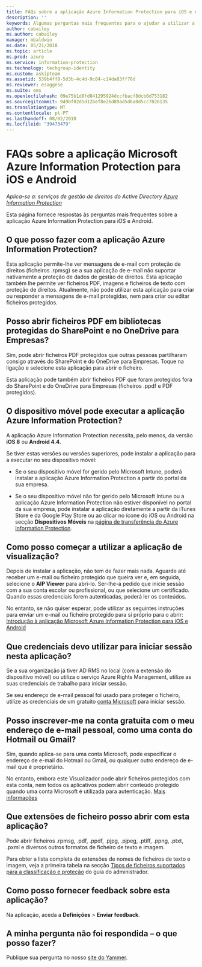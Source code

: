 ```yaml
---
title: FAQs sobre a aplicação Azure Information Protection para iOS e Android
description: ''
keywords: Algumas perguntas mais frequentes para o ajudar a utilizar a aplicação Azure Information Protection para iOS e Android
author: cabailey
ms.author: cabailey
manager: mbaldwin
ms.date: 05/21/2018
ms.topic: article
ms.prod: azure
ms.service: information-protection
ms.technology: techgroup-identity
ms.custom: askipteam
ms.assetid: 539b4ff8-5d3b-4c4d-9c84-c14da83ff76d
ms.reviewer: esaggese
ms.suite: ems
ms.openlocfilehash: 09e75b1d8fd841295924dccfbacf8dcb6d753182
ms.sourcegitcommit: 949bf02d5d12bef8e26d89ad5d6a0d5cc7826135
ms.translationtype: MT
ms.contentlocale: pt-PT
ms.lasthandoff: 08/02/2018
ms.locfileid: "39473479"
---
```

# <a name="faqs-for-microsoft-azure-information-protection-app-for-ios-and-android"></a>FAQs sobre a aplicação Microsoft Azure Information Protection para iOS e Android

*Aplica-se a: serviços de gestão de direitos do Active Directory [Azure Information Protection](https://azure.microsoft.com/pricing/details/information-protection)*

Esta página fornece respostas às perguntas mais frequentes sobre a aplicação Azure Information Protection para iOS e Android.

## <a name="what-can-i-do-with-the-azure-information-protection-app"></a>O que posso fazer com a aplicação Azure Information Protection?

Esta aplicação permite-lhe ver mensagens de e-mail com proteção de direitos (ficheiros .rpmsg) se a sua aplicação de e-mail não suportar nativamente a proteção de dados de gestão de direitos. Esta aplicação também lhe permite ver ficheiros PDF, imagens e ficheiros de texto com proteção de direitos. Atualmente, não pode utilizar esta aplicação para criar ou responder a mensagens de e-mail protegidas, nem para criar ou editar ficheiros protegidos.

## <a name="can-i-open-pdf-files-that-are-in-sharepoint-protected-libraries-and-onedrive-for-business"></a>Posso abrir ficheiros PDF em bibliotecas protegidas do SharePoint e no OneDrive para Empresas?

Sim, pode abrir ficheiros PDF protegidos que outras pessoas partilharam consigo através do SharePoint e do OneDrive para Empresas. Toque na ligação e selecione esta aplicação para abrir o ficheiro. 

Esta aplicação pode também abrir ficheiros PDF que foram protegidos fora do SharePoint e do OneDrive para Empresas (ficheiros .ppdf e PDF protegidos).

## <a name="can-my-mobile-device-run-the-azure-information-protection-app"></a>O dispositivo móvel pode executar a aplicação Azure Information Protection?

A aplicação Azure Information Protection necessita, pelo menos, da versão **iOS 8** ou **Android 4.4**.

Se tiver estas versões ou versões superiores, pode instalar a aplicação para a executar no seu dispositivo móvel:

- Se o seu dispositivo móvel for gerido pelo Microsoft Intune, poderá instalar a aplicação Azure Information Protection a partir do portal da sua empresa.

- Se o seu dispositivo móvel não for gerido pelo Microsoft Intune ou a aplicação Azure Information Protection não estiver disponível no portal da sua empresa, pode instalar a aplicação diretamente a partir da iTunes Store e da Google Play Store ou ao clicar no ícone do iOS ou Android na secção **Dispositivos Móveis** na [página de transferência do Azure Information Protection](https://portal.azurerms.com/#/download). 

## <a name="how-do-i-get-started-with-the-viewer-app"></a>Como posso começar a utilizar a aplicação de visualização?

Depois de instalar a aplicação, não tem de fazer mais nada. Aguarde até receber um e-mail ou ficheiro protegido que queira ver e, em seguida, selecione o **AIP Viewer** para abri-lo. Ser-lhe-á pedido que inicie sessão com a sua conta escolar ou profissional, ou que selecione um certificado. Quando essas credenciais forem autenticadas, poderá ler os conteúdos.

No entanto, se não quiser esperar, pode utilizar as seguintes instruções para enviar um e-mail ou ficheiro protegido para si próprio para o abrir: [Introdução à aplicação Microsoft Azure Information Protection para iOS e Android](mobile-app-get-started.md) 

## <a name="what-credentials-should-i-use-to-sign-in-to-this-app"></a>Que credenciais devo utilizar para iniciar sessão nesta aplicação?

Se a sua organização já tiver AD RMS no local (com a extensão do dispositivo móvel) ou utiliza o serviço Azure Rights Management, utilize as suas credenciais de trabalho para iniciar sessão. 

Se seu endereço de e-mail pessoal foi usado para proteger o ficheiro, utilize as credenciais de um gratuito [conta Microsoft](https://signup.live.com) para iniciar sessão.

## <a name="can-i-sign-up-for-the-free-account-with-my-personal-email-address-such-as-a-hotmail-or-gmail-account"></a>Posso inscrever-me na conta gratuita com o meu endereço de e-mail pessoal, como uma conta do Hotmail ou Gmail?

Sim, quando aplica-se para uma conta Microsoft, pode especificar o endereço de e-mail do Hotmail ou Gmail, ou qualquer outro endereço de e-mail que é proprietário. 

No entanto, embora este Visualizador pode abrir ficheiros protegidos com esta conta, nem todos os aplicativos podem abrir conteúdo protegido quando uma conta Microsoft é utilizada para autenticação. [Mais informações](../secure-collaboration-documents.md#supported-scenarios-for-opening-protected-documents)

## <a name="which-file-extensions-can-i-open-with-this-app"></a>Que extensões de ficheiro posso abrir com esta aplicação?

Pode abrir ficheiros .rpmsg, .pdf, .ppdf, .pjpg, .pjpeg, .ptiff, .ppng, .ptxt, .pxml e diversos outros formatos de ficheiro de texto e imagem.

Para obter a lista completa de extensões de nomes de ficheiros de texto e imagem, veja a primeira tabela na secção [Tipos de ficheiros suportados para a classificação e proteção](client-admin-guide-file-types.md#supported-file-types-for-classification-and-protection) do guia do administrador.

##  <a name="how-do-i-provide-feedback-about-this-app"></a>Como posso fornecer feedback sobre esta aplicação?

Na aplicação, aceda a **Definições** > **Enviar feedback**.


## <a name="my-question-has-not-been-answeredwhat-should-i-do"></a>A minha pergunta não foi respondida – o que posso fazer?

Publique sua pergunta no nosso [site do Yammer](https://www.yammer.com/AskIPTeam).
